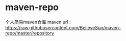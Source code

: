 # maven-repo
个人简易maven仓库
maven url : https://raw.githubusercontent.com/BelieveSun/maven-repo/master/repository
